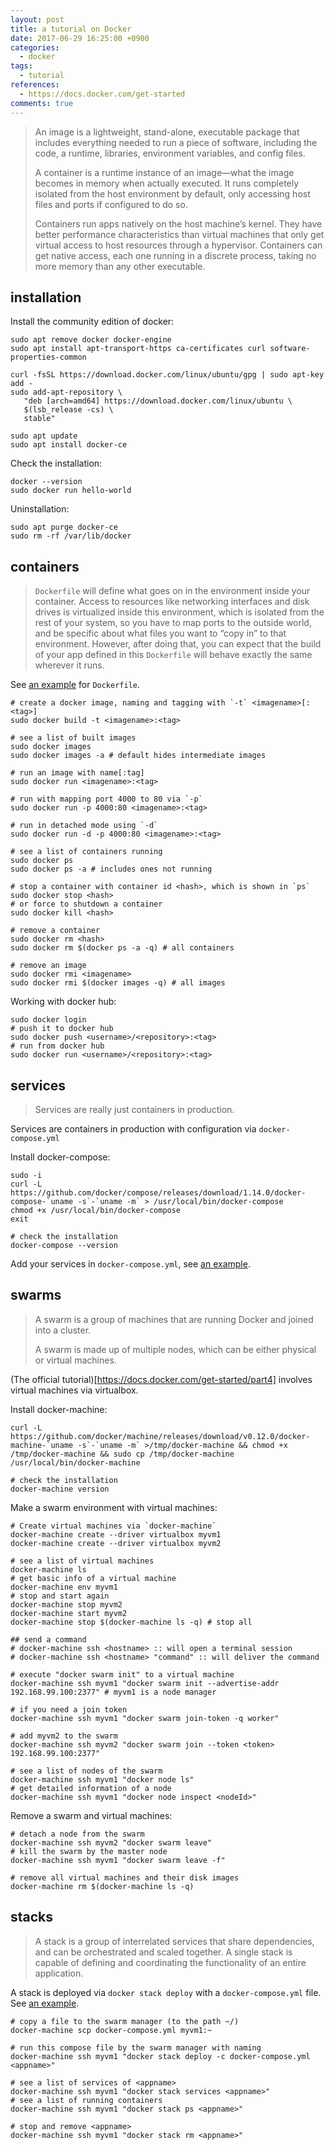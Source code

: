 ```yaml
---
layout: post
title: a tutorial on Docker
date: 2017-06-29 16:25:00 +0900
categories:
  - docker
tags:
  - tutorial
references:
  - https://docs.docker.com/get-started
comments: true
---
```


> An image is a lightweight, stand-alone, executable package that includes everything needed to run a piece of software, including the code, a runtime, libraries, environment variables, and config files.
>
> A container is a runtime instance of an image—what the image becomes in memory when actually executed. It runs completely isolated from the host environment by default, only accessing host files and ports if configured to do so.
>
> Containers run apps natively on the host machine’s kernel. They have better performance characteristics than virtual machines that only get virtual access to host resources through a hypervisor. Containers can get native access, each one running in a discrete process, taking no more memory than any other executable.

## installation

Install the community edition of docker:
```shell
sudo apt remove docker docker-engine
sudo apt install apt-transport-https ca-certificates curl software-properties-common

curl -fsSL https://download.docker.com/linux/ubuntu/gpg | sudo apt-key add -
sudo add-apt-repository \
   "deb [arch=amd64] https://download.docker.com/linux/ubuntu \
   $(lsb_release -cs) \
   stable"

sudo apt update
sudo apt install docker-ce
```

Check the installation:
```shell
docker --version
sudo docker run hello-world
```

Uninstallation:
```shell
sudo apt purge docker-ce
sudo rm -rf /var/lib/docker
```

## containers

> `Dockerfile` will define what goes on in the environment inside your container. Access to resources like networking interfaces and disk drives is virtualized inside this environment, which is isolated from the rest of your system, so you have to map ports to the outside world, and be specific about what files you want to “copy in” to that environment. However, after doing that, you can expect that the build of your app defined in this `Dockerfile` will behave exactly the same wherever it runs.

See [an example](https://docs.docker.com/get-started/part2/#define-a-container-with-a-dockerfile) for `Dockerfile`.

```shell
# create a docker image, naming and tagging with `-t` <imagename>[:<tag>]
sudo docker build -t <imagename>:<tag>

# see a list of built images
sudo docker images
sudo docker images -a # default hides intermediate images

# run an image with name[:tag]
sudo docker run <imagename>:<tag>

# run with mapping port 4000 to 80 via `-p`
sudo docker run -p 4000:80 <imagename>:<tag>

# run in detached mode using `-d`
sudo docker run -d -p 4000:80 <imagename>:<tag>

# see a list of containers running
sudo docker ps
sudo docker ps -a # includes ones not running

# stop a container with container id <hash>, which is shown in `ps`
sudo docker stop <hash>
# or force to shutdown a container
sudo docker kill <hash>

# remove a container
sudo docker rm <hash>
sudo docker rm $(docker ps -a -q) # all containers

# remove an image
sudo docker rmi <imagename>
sudo docker rmi $(docker images -q) # all images
```

Working with docker hub:
```shell
sudo docker login
# push it to docker hub
sudo docker push <username>/<repository>:<tag>
# run from docker hub
sudo docker run <username>/<repository>:<tag>
```

## services

> Services are really just containers in production.

Services are containers in production with configuration via `docker-compose.yml`

Install docker-compose:
```shell
sudo -i
curl -L https://github.com/docker/compose/releases/download/1.14.0/docker-compose-`uname -s`-`uname -m` > /usr/local/bin/docker-compose
chmod +x /usr/local/bin/docker-compose
exit

# check the installation
docker-compose --version
```

Add your services in `docker-compose.yml`, see [an example](https://docs.docker.com/get-started/part3/#your-first-docker-composeyml-file).

## swarms

> A swarm is a group of machines that are running Docker and joined into a cluster.
>
> A swarm is made up of multiple nodes, which can be either physical or virtual machines.

(The official tutorial)[https://docs.docker.com/get-started/part4] involves virtual machines via virtualbox.

Install docker-machine:
```shell
curl -L https://github.com/docker/machine/releases/download/v0.12.0/docker-machine-`uname -s`-`uname -m` >/tmp/docker-machine && chmod +x /tmp/docker-machine && sudo cp /tmp/docker-machine /usr/local/bin/docker-machine

# check the installation
docker-machine version
```

Make a swarm environment with virtual machines:
```shell
# Create virtual machines via `docker-machine`
docker-machine create --driver virtualbox myvm1
docker-machine create --driver virtualbox myvm2

# see a list of virtual machines
docker-machine ls
# get basic info of a virtual machine
docker-machine env myvm1
# stop and start again
docker-machine stop myvm2
docker-machine start myvm2
docker-machine stop $(docker-machine ls -q) # stop all

## send a command
# docker-machine ssh <hostname> :: will open a terminal session
# docker-machine ssh <hostname> "command" :: will deliver the command

# execute "docker swarm init" to a virtual machine
docker-machine ssh myvm1 "docker swarm init --advertise-addr 192.168.99.100:2377" # myvm1 is a node manager

# if you need a join token
docker-machine ssh myvm1 "docker swarm join-token -q worker"

# add myvm2 to the swarm
docker-machine ssh myvm2 "docker swarm join --token <token> 192.168.99.100:2377"

# see a list of nodes of the swarm
docker-machine ssh myvm1 "docker node ls"
# get detailed information of a node
docker-machine ssh myvm1 "docker node inspect <nodeId>"
```

Remove a swarm and virtual machines:
```shell
# detach a node from the swarm
docker-machine ssh myvm2 "docker swarm leave"
# kill the swarm by the master node
docker-machine ssh myvm1 "docker swarm leave -f"

# remove all virtual machines and their disk images
docker-machine rm $(docker-machine ls -q)
```

## stacks

> A stack is a group of interrelated services that share dependencies, and can be orchestrated and scaled together. A single stack is capable of defining and coordinating the functionality of an entire application.

A stack is deployed via `docker stack deploy` with a `docker-compose.yml` file. See [an example](https://docs.docker.com/get-started/part5/#add-a-new-service-and-redeploy).

```shell
# copy a file to the swarm manager (to the path ~/)
docker-machine scp docker-compose.yml myvm1:~

# run this compose file by the swarm manager with naming
docker-machine ssh myvm1 "docker stack deploy -c docker-compose.yml <appname>"

# see a list of services of <appname>
docker-machine ssh myvm1 "docker stack services <appname>"
# see a list of running containers
docker-machine ssh myvm1 "docker stack ps <appname>"

# stop and remove <appname>
docker-machine ssh myvm1 "docker stack rm <appname>"
```
